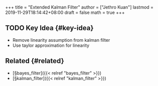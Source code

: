 +++
title = "Extended Kalman Filter"
author = ["Jethro Kuan"]
lastmod = 2019-11-29T18:14:42+08:00
draft = false
math = true
+++

## <span class="org-todo todo TODO">TODO</span> Key Idea {#key-idea}

-   Remove linearity assumption from kalman filter
-   Use taylor approximation for linearity


## Related {#related}

-   [§bayes\_filter]({{< relref "bayes_filter" >}})
-   [§kalman\_filter]({{< relref "kalman_filter" >}})
